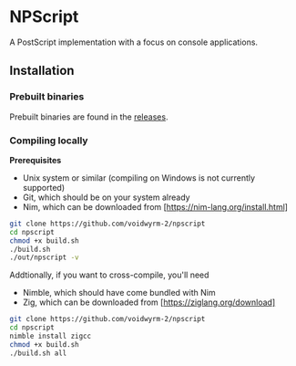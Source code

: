# NPScript

A PostScript implementation with a focus on console applications.

## Installation

### Prebuilt binaries

Prebuilt binaries are found in the [releases](https://github.com/voidwyrm-2/npscript/releases/latest).

### Compiling locally

**Prerequisites** 
- Unix system or similar (compiling on Windows is not currently supported)
- Git, which should be on your system already
- Nim, which can be downloaded from [https://nim-lang.org/install.html]

```sh
git clone https://github.com/voidwyrm-2/npscript
cd npscript
chmod +x build.sh
./build.sh
./out/npscript -v
```

Addtionally, if you want to cross-compile, you'll need 
- Nimble, which should have come bundled with Nim
- Zig, which can be downloaded from [https://ziglang.org/download]

```sh
git clone https://github.com/voidwyrm-2/npscript
cd npscript
nimble install zigcc
chmod +x build.sh
./build.sh all
```
